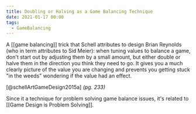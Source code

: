 ```yaml
---
title: Doubling or Halving as a Game Balancing Technique
date: 2021-01-17 00:00
tags:
  - GameBalancing 
---
```


A [[game balancing]] trick that Schell attributes to design Brian Reynolds (who in term attributes to Sid Meier): when tuning values to balance a game, don't start out by adjusting them by a small amount, but either double or halve them in the direction you think they need to go. It gives you a much clearly picture of the value you are changing and prevents you getting stuck "in the weeds" wondering if the value had an effect.

[@schellArtGameDesign2015a] *(pg. 233)*

Since it a technique for problem solving game balance issues, it's related to [[Game Design is Problem Solving]].